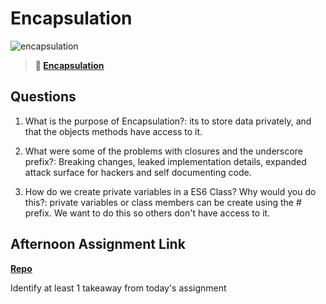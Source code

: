 # Encapsulation

![encapsulation](https://bcw.blob.core.windows.net/public/img/journals/5838157482080222)

> **📖 [Encapsulation](https://codeworksacademy.com/fs-student-guide/resources/wk3/02-Encapsulation)**

## Questions

1. What is the purpose of Encapsulation?: its to store data privately, and that the objects methods have access to it.      

2. What were some of the problems with closures and the underscore prefix?: Breaking changes, leaked implementation details, expanded attack surface for hackers and self documenting code.

3. How do we create private variables in a ES6 Class? Why would you do this?: private variables or class members can be create using the # prefix. We want to do this so others don't have access to it.

## Afternoon Assignment Link

**[Repo](https://github.com/LucasPlummer/Vendr)**

Identify at least 1 takeaway from today's assignment
